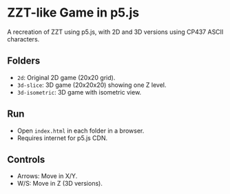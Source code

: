 # ZZT-like Game in p5.js

A recreation of ZZT using p5.js, with 2D and 3D versions using CP437 ASCII characters.

## Folders
- `2d`: Original 2D game (20x20 grid).
- `3d-slice`: 3D game (20x20x20) showing one Z level.
- `3d-isometric`: 3D game with isometric view.

## Run
- Open `index.html` in each folder in a browser.
- Requires internet for p5.js CDN.

## Controls
- Arrows: Move in X/Y.
- W/S: Move in Z (3D versions).